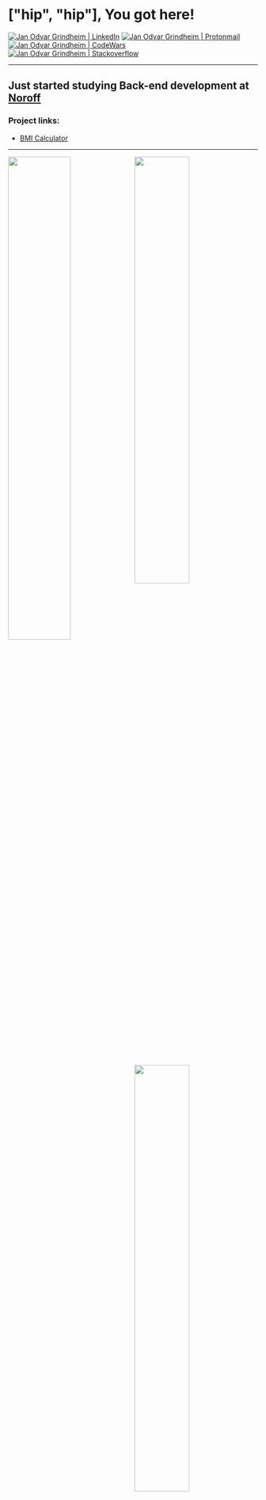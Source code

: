 # ["hip", "hip"], You got here!

<td valign="top"><a href="https://www.linkedin.com/in/jan-odvar-grindheim-90583352/"><img src="https://img.shields.io/badge/LinkedIn-0077B5?style=for-the-badge&logo=linkedin&logoColor=white" alt="Jan Odvar Grindheim | LinkedIn"/></a></td>

<td valign="top" size="120">
<a href="mailto:jan.odvar@protonmail.com"><img src="https://img.shields.io/badge/ProtonMail-8B89CC?style=for-the-badge&logo=protonmail&logoColor=white" alt="Jan Odvar Grindheim | Protonmail"/></a></td>

<td valign="top"><a href="https://www.codewars.com/users/Mnewer"><img src="https://img.shields.io/badge/Codewars-B1361E?style=for-the-badge&logo=codewars&logoColor=grey" alt="Jan Odvar Grindheim | CodeWars"/></a></td>

<td valign="top" size="120">
<a href="https://stackoverflow.com/users/14577927/jan-odvar-grindheim"><img src="https://img.shields.io/badge/-Stackoverflow-FE7A16?style=for-the-badge&logo=stack-overflow&logoColor=white" alt="Jan Odvar Grindheim | Stackoverflow"/></a></td>







***
## Just started studying Back-end development at [Noroff](https://www.noroff.no/en/studies/vocational-school/back-end-development "Noroff")


### Project links:
* [BMI Calculator](https://mnewer.github.io/bmi-calculator/ "BMI Calculator")

***

<a href="https://www.codewars.com/users/Mnewer"><img align="left" width="50%" src = "https://www.codewars.com/users/Mnewer/badges/large" />

<img align="left" width="47%" src = "https://github-readme-stats.vercel.app/api?username=Mnewer&show_icons=true&theme=dark" />

  
<img align="left" width="47%" src = "https://github-readme-stats.vercel.app/api/top-langs/?username=Mnewer&layout=compact" />


